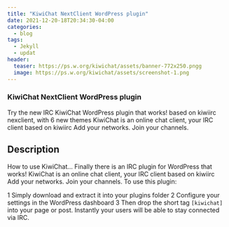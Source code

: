 ```yaml
---
title: "KiwiChat NextClient WordPress plugin"
date: 2021-12-20-18T20:34:30-04:00
categories:
  - blog
tags:
  - Jekyll
  - updat
header:
  teaser: https://ps.w.org/kiwichat/assets/banner-772x250.pngg
  image: https://ps.w.org/kiwichat/assets/screenshot-1.png
---
```



### KiwiChat NextClient WordPress plugin

Try the new IRC KiwiChat WordPress plugin that works! based on kiwiirc nexclient, with 6 new themes
KiwiChat is an online chat client, your IRC client based on kiwiirc Add your networks. Join your channels.

## Description

How to use KiwiChat… Finally there is an IRC plugin for WordPress that works! KiwiChat is an online chat client, your IRC client based on kiwiirc Add your networks. Join your channels. To use this plugin:

  1 Simply download and extract it into your plugins folder
  2 Configure your settings in the WordPress dashboard
  3 Then drop the short tag ```[kiwichat]``` into your page or post. Instantly your users will be able to stay connected via IRC.

